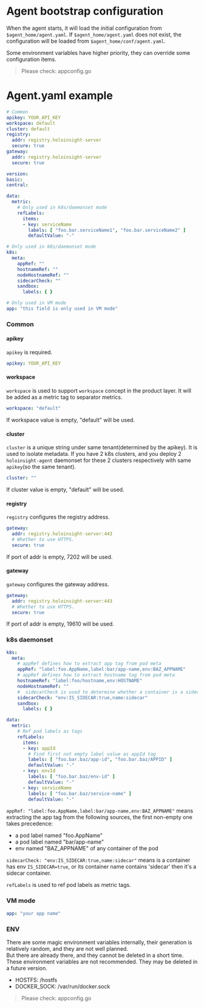 # Agent bootstrap configuration

When the agent starts, it will load the initial configuration from `$agent_home/agent.yaml`.
If `$agent_home/agent.yaml` does not exist, the configuration will be loaded from `$agent_home/conf/agent.yaml`.

Some environment variables have higher priority, they can override some configuration items.
> Please check: appconfig.go

# Agent.yaml example

```yaml
# Common
apikey: YOUR_API_KEY
workspace: default
cluster: default
registry:
  addr: registry.holoinsight-server
  secure: true
gateway:
  addr: registry.holoinsight-server
  secure: true

version:
basic:
central:

data:
  metric:
    # Only used in k8s/daemonset mode
    refLabels:
      items:
      - key: serviceName
        labels: [ "foo.bar.serviceName1", "foo.bar.serviceName2" ]
        defaultValue: "-"

# Only used in k8s/daemonset mode
k8s:
  meta:
    appRef: ""
    hostnameRef: ""
    nodeHostnameRef: ""
    sidecarCheck: ""
    sandbox:
      labels: { }

# Only used in VM mode
app: "this field is only used in VM mode"

```

### Common

#### apikey
`apikey` is required.
```yaml
apikey: YOUR_API_KEY
```

#### workspace
`workspace` is used to support `workspace` concept in the product layer. It will be added as a metric tag to separator metrics.

```yaml
workspace: "default"
```
If workspace value is empty, "default" will be used.

#### cluster
`cluster` is a unique string under same tenant(determined by the apikey). It is used to isolate metadata.
If you have 2 k8s clusters, and you deploy 2 `holoinsight-agent` daemonset for these 2 clusters respectively with same `apikey`(so the same tenant).
```yaml
cluster: "" 
```
If cluster value is empty, "default" will be used.

#### registry
`registry` configures the registry address.
```yaml
gateway:
  addr: registry.holoinsight-server:443
  # Whether to use HTTPS.
  secure: true
```

If port of addr is empty, 7202 will be used.

#### gateway
`gateway` configures the gateway address.

```yaml
gateway:
  addr: registry.holoinsight-server:443
  # Whether to use HTTPS.
  secure: true
```

If port of addr is empty, 19610 will be used.

### k8s daemonset
```yaml
k8s:
  meta:
    # appRef defines how to extract app tag from pod meta 
    appRef: "label:foo.AppName,label:bar/app-name,env:BAZ_APPNAME"
    # appRef defines how to extract hostname tag from pod meta
    hostnameRef: "label:foo/hostname,env:HOSTNAME"
    nodeHostnameRef: ""
    #  sidecarCheck is used to determine whether a container is a sidecar
    sidecarCheck: "env:IS_SIDECAR:true,name:sidecar"
    sandbox:
      labels: { }

data:
  metric:
    # Ref pod labels as tags
    refLabels:
      items:
      - key: appId
        # Find first not empty label value as appId tag
        labels: [ "foo.bar.baz/app-id", "foo.bar.baz/APPID" ]
        defaultValue: "-"
      - key: envId
        labels: [ "foo.bar.baz/env-id" ]
        defaultValue: "-"
      - key: serviceName
        labels: [ "foo.bar.baz/service-name" ]
        defaultValue: "-"

```

`appRef: "label:foo.AppName,label:bar/app-name,env:BAZ_APPNAME"` means extracting the app tag from the following sources, the first non-empty one takes precedence:
- a pod label named "foo.AppName"
- a pod label named "bar/app-name"
- env named "BAZ_APPNAME" of any container of the pod 

`sidecarCheck: "env:IS_SIDECAR:true,name:sidecar"` means is a container has env `IS_SIDECAR=true`, or its container name contains 'sidecar' then it's a sidecar container.

`refLabels` is used to ref pod labels as metric tags.

### VM mode

```yaml
app: "your app name"
```

### ENV
There are some magic environment variables internally, their generation is relatively random, and they are not well planned.  
But there are already there, and they cannot be deleted in a short time. These environment variables are not recommended. They may be deleted in a future version.

- HOSTFS: /hostfs
- DOCKER_SOCK: /var/run/docker.sock

> Please check: appconfig.go
